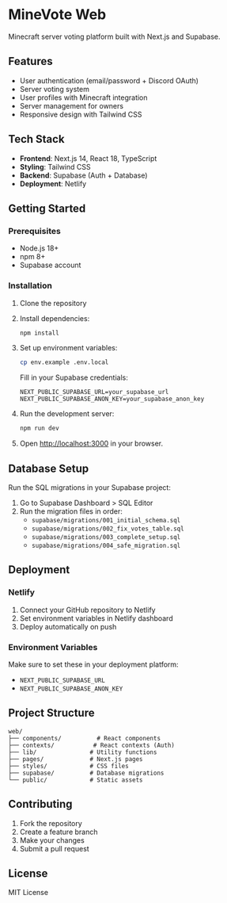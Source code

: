 # MineVote Web

Minecraft server voting platform built with Next.js and Supabase.

## Features

- User authentication (email/password + Discord OAuth)
- Server voting system
- User profiles with Minecraft integration
- Server management for owners
- Responsive design with Tailwind CSS

## Tech Stack

- **Frontend**: Next.js 14, React 18, TypeScript
- **Styling**: Tailwind CSS
- **Backend**: Supabase (Auth + Database)
- **Deployment**: Netlify

## Getting Started

### Prerequisites

- Node.js 18+
- npm 8+
- Supabase account

### Installation

1. Clone the repository
2. Install dependencies:
   ```bash
   npm install
   ```

3. Set up environment variables:
   ```bash
   cp env.example .env.local
   ```
   
   Fill in your Supabase credentials:
   ```
   NEXT_PUBLIC_SUPABASE_URL=your_supabase_url
   NEXT_PUBLIC_SUPABASE_ANON_KEY=your_supabase_anon_key
   ```

4. Run the development server:
   ```bash
   npm run dev
   ```

5. Open [http://localhost:3000](http://localhost:3000) in your browser.

## Database Setup

Run the SQL migrations in your Supabase project:

1. Go to Supabase Dashboard > SQL Editor
2. Run the migration files in order:
   - `supabase/migrations/001_initial_schema.sql`
   - `supabase/migrations/002_fix_votes_table.sql`
   - `supabase/migrations/003_complete_setup.sql`
   - `supabase/migrations/004_safe_migration.sql`

## Deployment

### Netlify

1. Connect your GitHub repository to Netlify
2. Set environment variables in Netlify dashboard
3. Deploy automatically on push

### Environment Variables

Make sure to set these in your deployment platform:

- `NEXT_PUBLIC_SUPABASE_URL`
- `NEXT_PUBLIC_SUPABASE_ANON_KEY`

## Project Structure

```
web/
├── components/          # React components
├── contexts/           # React contexts (Auth)
├── lib/               # Utility functions
├── pages/             # Next.js pages
├── styles/            # CSS files
├── supabase/          # Database migrations
└── public/            # Static assets
```

## Contributing

1. Fork the repository
2. Create a feature branch
3. Make your changes
4. Submit a pull request

## License

MIT License